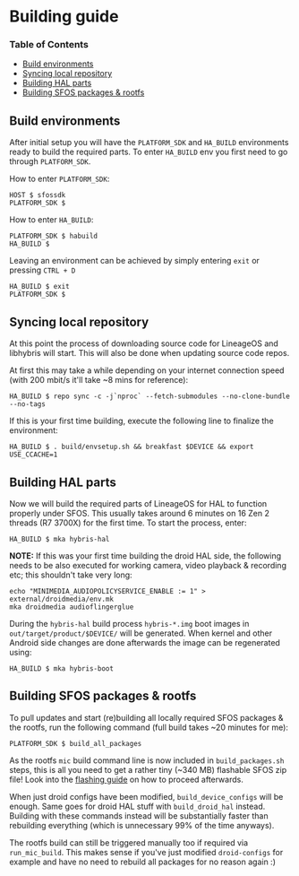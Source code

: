 # Building guide

### Table of Contents
* [Build environments](#build-environments)
* [Syncing local repository](#syncing-local-repository)
* [Building HAL parts](#building-hal-parts)
* [Building SFOS packages & rootfs](#building-sfos-packages-rootfs)

## Build environments

After initial setup you will have the `PLATFORM_SDK` and `HA_BUILD` environments ready to build the required parts. To enter `HA_BUILD` env you first need to go through `PLATFORM_SDK`.

How to enter `PLATFORM_SDK`:
```
HOST $ sfossdk
PLATFORM_SDK $
```

How to enter `HA_BUILD`:
```
PLATFORM_SDK $ habuild
HA_BUILD $
```

Leaving an environment can be achieved by simply entering `exit` or pressing `CTRL + D`
```
HA_BUILD $ exit
PLATFORM_SDK $
```

## Syncing local repository

At this point the process of downloading source code for LineageOS and libhybris will start. This will also be done when updating source code repos.

At first this may take a while depending on your internet connection speed (with 200 mbit/s it'll take ~8 mins for reference):
```
HA_BUILD $ repo sync -c -j`nproc` --fetch-submodules --no-clone-bundle --no-tags
```

If this is your first time building, execute the following line to finalize the environment:
```
HA_BUILD $ . build/envsetup.sh && breakfast $DEVICE && export USE_CCACHE=1
```

## Building HAL parts

Now we will build the required parts of LineageOS for HAL to function properly under SFOS. This usually takes around 6 minutes on 16 Zen 2 threads (R7 3700X) for the first time. To start the process, enter:
```
HA_BUILD $ mka hybris-hal
```

**NOTE:** If this was your first time building the droid HAL side, the following needs to be also executed for working camera, video playback & recording etc; this shouldn't take very long:
```
echo "MINIMEDIA_AUDIOPOLICYSERVICE_ENABLE := 1" > external/droidmedia/env.mk
mka droidmedia audioflingerglue
```

During the `hybris-hal` build process `hybris-*.img` boot images in `out/target/product/$DEVICE/` will be generated. When kernel and other Android side changes are done afterwards the image can be regenerated using:
```
HA_BUILD $ mka hybris-boot
```

## Building SFOS packages & rootfs<a name="building-sfos-packages-rootfs"></a>

To pull updates and start (re)building all locally required SFOS packages & the rootfs, run the following command (full build takes ~20 minutes for me):
```
PLATFORM_SDK $ build_all_packages
```

As the rootfs `mic` build command line is now included in `build_packages.sh` steps, this is all you need to get a rather tiny (~340 MB) flashable SFOS zip file! Look into the [flashing guide](FLASHING.md) on how to proceed afterwards.

When just droid configs have been modified, `build_device_configs` will be enough. Same goes for droid HAL stuff with `build_droid_hal` instead. Building with these commands instead will be substantially faster than rebuilding everything (which is unnecessary 99% of the time anyways).

The rootfs build can still be triggered manually too if required via `run_mic_build`. This makes sense if you've just modified `droid-configs` for example and have no need to rebuild all packages for no reason again :)
